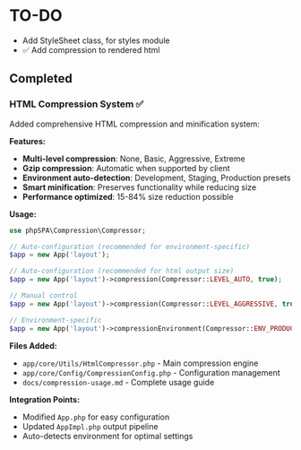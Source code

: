 # TO-DO

- Add StyleSheet class, for styles module
- ✅ Add compression to rendered html

## Completed

### HTML Compression System ✅

Added comprehensive HTML compression and minification system:

**Features:**

- **Multi-level compression**: None, Basic, Aggressive, Extreme
- **Gzip compression**: Automatic when supported by client
- **Environment auto-detection**: Development, Staging, Production presets
- **Smart minification**: Preserves functionality while reducing size
- **Performance optimized**: 15-84% size reduction possible

**Usage:**

```php
use phpSPA\Compression\Compressor;

// Auto-configuration (recommended for environment-specific)
$app = new App('layout');

// Auto-configuration (recommended for html output size)
$app = new App('layout')->compression(Compressor::LEVEL_AUTO, true);

// Manual control
$app = new App('layout')->compression(Compressor::LEVEL_AGGRESSIVE, true);

// Environment-specific
$app = new App('layout')->compressionEnvironment(Compressor::ENV_PRODUCTION);
```

**Files Added:**

- `app/core/Utils/HtmlCompressor.php` - Main compression engine
- `app/core/Config/CompressionConfig.php` - Configuration management
- `docs/compression-usage.md` - Complete usage guide

**Integration Points:**

- Modified `App.php` for easy configuration
- Updated `AppImpl.php` output pipeline
- Auto-detects environment for optimal settings
